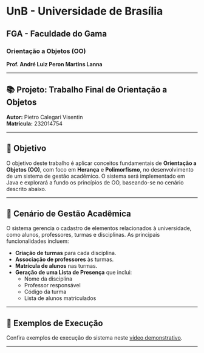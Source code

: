 # UnB - Universidade de Brasília  
## FGA - Faculdade do Gama  
### Orientação a Objetos (OO)  
**Prof. André Luiz Peron Martins Lanna**

---

## 📚 Projeto: Trabalho Final de Orientação a Objetos

**Autor:** Pietro Calegari Visentin  
**Matrícula:** 232014754

---

## 🎯 Objetivo

O objetivo deste trabalho é aplicar conceitos fundamentais de **Orientação a Objetos (OO)**, com foco em **Herança** e **Polimorfismo**, no desenvolvimento de um sistema de gestão acadêmico. O sistema será implementado em Java e explorará a fundo os princípios de OO, baseando-se no cenário descrito abaixo.

---

## 🏫 Cenário de Gestão Acadêmica

O sistema gerencia o cadastro de elementos relacionados à universidade, como alunos, professores, turmas e disciplinas. As principais funcionalidades incluem:

- **Criação de turmas** para cada disciplina.
- **Associação de professores** às turmas.
- **Matrícula de alunos** nas turmas.
- **Geração de uma Lista de Presença** que inclui:
  - Nome da disciplina
  - Professor responsável
  - Código da turma
  - Lista de alunos matriculados

---

## 🎥 Exemplos de Execução

Confira exemplos de execução do sistema neste [vídeo demonstrativo](https://youtu.be/b0omUCPswL8).

---
